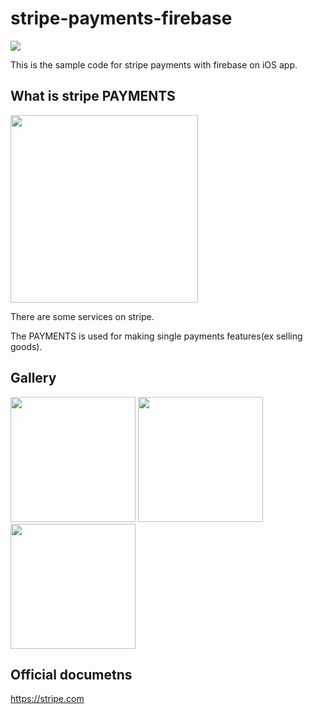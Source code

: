 # stripe-payments-firebase
<img src="https://camo.qiitausercontent.com/fe92f84374bd82cee961b599a94783062bf7e52e/68747470733a2f2f71696974612d696d6167652d73746f72652e73332e61702d6e6f727468656173742d312e616d617a6f6e6177732e636f6d2f302f3131313336362f61393032393135322d663634352d373866342d626439612d3234313738386634323966352e706e67">

This is the sample code for stripe payments with firebase on iOS app.

## What is stripe PAYMENTS

<img src="https://camo.qiitausercontent.com/5b703aac3b78174e3354b1f6146567335d1ecbb1/68747470733a2f2f71696974612d696d6167652d73746f72652e73332e61702d6e6f727468656173742d312e616d617a6f6e6177732e636f6d2f302f3131313336362f62376537663361312d363336612d643434342d336636332d3666383636336261613266662e706e67" width=300>

There are some services on stripe.

The PAYMENTS is used for making single payments features(ex selling goods).

## Gallery

<img src="https://camo.qiitausercontent.com/991bb7eff5dab570c0aa832ad0828fa2f79ada16/68747470733a2f2f71696974612d696d6167652d73746f72652e73332e61702d6e6f727468656173742d312e616d617a6f6e6177732e636f6d2f302f3131313336362f61656266666138332d383565332d383166622d323539392d3537616338323639663962632e676966" width=200>

<img src="https://camo.qiitausercontent.com/68b321559fa41f714c6e572fbb30683aa6545a20/68747470733a2f2f71696974612d696d6167652d73746f72652e73332e61702d6e6f727468656173742d312e616d617a6f6e6177732e636f6d2f302f3131313336362f62356265316538632d623138342d366562312d616365642d6132333137326436333333622e676966" width=200>

<img src="https://camo.qiitausercontent.com/d39fca8591855811b701a159d95f603fdfd8016d/68747470733a2f2f71696974612d696d6167652d73746f72652e73332e61702d6e6f727468656173742d312e616d617a6f6e6177732e636f6d2f302f3131313336362f34363035336665332d303837352d633364362d396663332d3533643364353965326538642e676966" width=200>

## Official documetns
https://stripe.com
